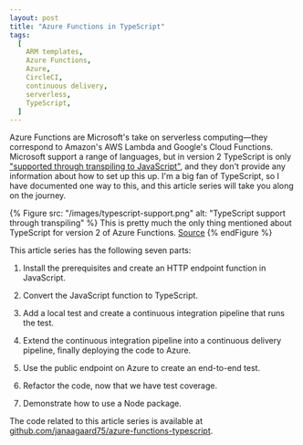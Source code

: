```yaml
---
layout: post
title: "Azure Functions in TypeScript"
tags:
  [
    ARM templates,
    Azure Functions,
    Azure,
    CircleCI,
    continuous delivery,
    serverless,
    TypeScript,
  ]
---
```


Azure Functions are Microsoft's take on serverless computing&mdash;they correspond to Amazon's AWS Lambda and Google's Cloud Functions. Microsoft support a range of languages, but in version 2 TypeScript is only ["supported through transpiling to JavaScript"](https://docs.microsoft.com/en-us/azure/azure-functions/functions-versions#languages), and they don't provide any information about how to set up this up. I'm a big fan of TypeScript, so I have documented one way to this, and this article series will take you along on the journey.

{% Figure
  src: "/images/typescript-support.png"
  alt: "TypeScript support through transpiling"
%}
This is pretty much the only thing mentioned about TypeScript for version 2 of Azure Functions. <a href="https://docs.microsoft.com/en-us/azure/azure-functions/functions-versions#languages">Source</a>
{% endFigure %}

This article series has the following seven parts:

1. Install the prerequisites and create an HTTP endpoint function in JavaScript.

2. Convert the JavaScript function to TypeScript.

3. Add a local test and create a continuous integration pipeline that runs the test.

4. Extend the continuous integration pipeline into a continuous delivery pipeline, finally deploying the code to Azure.

5. Use the public endpoint on Azure to create an end-to-end test.

6. Refactor the code, now that we have test coverage.

7. Demonstrate how to use a Node package.

The code related to this article series is available at [github.com/janaagaard75/azure-functions-typescript](https://github.com/janaagaard75/azure-functions-typescript).
